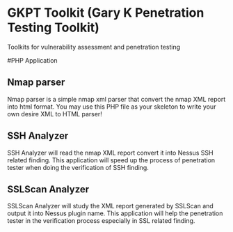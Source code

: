 # GKPT Toolkit (Gary K Penetration Testing Toolkit)
Toolkits for vulnerability assessment and penetration testing

#PHP Application
## Nmap parser
Nmap parser is a simple nmap xml parser that convert the nmap XML report into html format. You may use this PHP file as your skeleton to write your own desire XML to HTML parser!

## SSH Analyzer
SSH Analyzer will read the nmap XML report convert it into Nessus SSH related finding. This application will speed up the process of penetration tester when doing the verification of SSH finding. 

## SSLScan Analyzer
SSLScan Analyzer will study the XML report generated by SSLScan and output it into Nessus plugin name. This application will help the penetration tester in the verification process especially in SSL related finding. 
